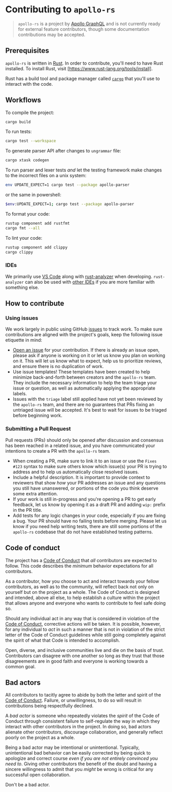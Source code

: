 # Contributing to `apollo-rs`

> `apollo-rs` is a project by [Apollo GraphQL] and is not currently ready for
> external feature contributors, though some documentation contributions may be
> accepted.

## Prerequisites

`apollo-rs` is written in [Rust]. In order to contribute, you'll need to have
Rust installed. To install Rust, visit [https://www.rust-lang.org/tools/install].

Rust has a build tool and package manager called [`cargo`] that you'll use to
interact with the code.

## Workflows

To compile the project:
```bash
cargo build
```

To run tests:
```bash
cargo test --workspace
```

To generate parser API after changes to `ungrammar` file:
```bash
cargo xtask codegen
```

To run parser and lexer tests _and_ let the testing framework make changes to the incorrect files on a unix system:
```bash
env UPDATE_EXPECT=1 cargo test --package apollo-parser
```
or the same in powershell:
```bash
$env:UPDATE_EXPECT=1; cargo test --package apollo-parser
```

To format your code:
```bash
rustup component add rustfmt
cargo fmt --all
```

To lint your code:
```bash
rustup component add clippy
cargo clippy
```

### IDEs

We primarily use [VS Code] along with [rust-analyzer] when developing.
`rust-analyzer` can also be used with [other IDEs] if you are more
familiar with something else.

[Apollo GraphQL]: https://www.apollographql.com
[Rust]: https://www.rust-lang.org/
[`cargo`]: https://doc.rust-lang.org/cargo/index.html
[https://www.rust-lang.org/tools/install]: https://www.rust-lang.org/tools/install
[VS Code]: https://code.visualstudio.com/
[rust-analyzer]: https://rust-analyzer.github.io/manual.html
[other IDEs]: https://rust-analyzer.github.io/manual.html#installation

## How to contribute

### Using issues

We work largely in public using GitHub [issues] to track work. To make sure contributions are aligned with the project's goals, keep the following issue etiquette in mind:

* [Open an issue] for your contribution. If there is already an issue open, please ask if anyone is working on it or let us know you plan on working on it. This will let us know what to expect, help us to prioritize reviews, and ensure there is no duplication of work.
* Use issue templates! These templates have been created to help minimize back-and-forth between creators and the `apollo-rs` team. They include the necessary information to help the team triage your issue or question, as well as automatically applying the appropriate labels.
* Issues with the `triage` label still applied have not yet been reviewed by the `apollo-rs` team, and there are no guarantees that PRs fixing an untriaged issue will be accepted. It's best to wait for issues to be triaged before beginning work.

### Submitting a Pull Request

Pull requests (PRs) should only be opened after discussion and consensus has been reached in a related issue, and you have communicated your intentions to create a PR with the `apollo-rs` team.

* When creating a PR, make sure to link it to an issue or use the `Fixes #123` syntax to make sure others know which issue(s) your PR is trying to address and to help us automatically close resolved issues.
* Include a helpful description. It is important to provide context to reviewers that show _how_ your PR addresses an issue and any questions you still have unanswered, or portions of the code you think deserve some extra attention.
* If your work is still in-progress and you're opening a PR to get early feedback, let us know by opening it as a draft PR and adding `wip:` prefix in the PR title.
* Add tests for any logic changes in your code, especially if you are fixing a bug. Your PR should have no failing tests before merging. Please let us know if you need help writing tests, there are still some portions of the `apollo-rs` codebase that do not have established testing patterns.

[issues]: https://github.com/apollographql/rover/issues
[Open an issue]: https://github.com/apollographql/rover/issues/new/choose


## Code of conduct

The project has a [Code of Conduct] that *all* contributors are expected to
follow. This code describes the *minimum* behavior expectations for all
contributors.

As a contributor, how you choose to act and interact towards your fellow
contributors, as well as to the community, will reflect back not only on
yourself but on the project as a whole. The Code of Conduct is designed and
intended, above all else, to help establish a culture within the project that
allows anyone and everyone who wants to contribute to feel safe doing so.

Should any individual act in any way that is considered in violation of the
[Code of Conduct], corrective actions will be taken. It is possible, however,
for any individual to *act* in such a manner that is not in violation of the
strict letter of the Code of Conduct guidelines while still going completely
against the spirit of what that Code is intended to accomplish.

Open, diverse, and inclusive communities live and die on the basis of trust.
Contributors can disagree with one another so long as they trust that those
disagreements are in good faith and everyone is working towards a common goal.

## Bad actors
All contributors to tacitly agree to abide by both the letter and spirit of the
[Code of Conduct]. Failure, or unwillingness, to do so will result in
contributions being respectfully declined.

A *bad actor* is someone who repeatedly violates the *spirit* of the Code of
Conduct through consistent failure to self-regulate the way in which they
interact with other contributors in the project. In doing so, bad actors
alienate other contributors, discourage collaboration, and generally reflect
poorly on the project as a whole.

Being a bad actor may be intentional or unintentional. Typically, unintentional
bad behavior can be easily corrected by being quick to apologize and correct
course *even if you are not entirely convinced you need to*. Giving other
contributors the benefit of the doubt and having a sincere willingness to admit
that you *might* be wrong is critical for any successful open collaboration.

Don't be a bad actor.

[Code of Conduct]: https://github.com/apollographql/.github/blob/main/CODE_OF_CONDUCT.md

